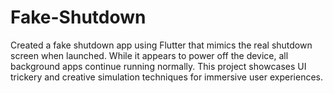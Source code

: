# Fake-Shutdown
Created a fake shutdown app using Flutter that mimics the real shutdown screen when launched. While it appears to power off the device, all background apps continue running normally. This project showcases UI trickery and creative simulation techniques for immersive user experiences.
